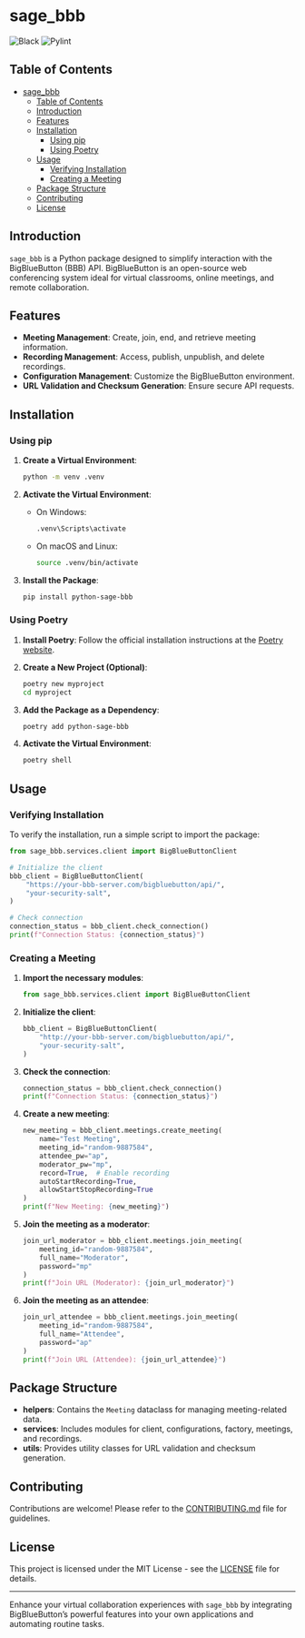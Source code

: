 # sage_bbb
![Black](https://img.shields.io/badge/code%20style-black-000000.svg)
![Pylint](https://img.shields.io/badge/pylint-9-brightgreen)

## Table of Contents
- [sage\_bbb](#sage_bbb)
  - [Table of Contents](#table-of-contents)
  - [Introduction](#introduction)
  - [Features](#features)
  - [Installation](#installation)
    - [Using pip](#using-pip)
    - [Using Poetry](#using-poetry)
  - [Usage](#usage)
    - [Verifying Installation](#verifying-installation)
    - [Creating a Meeting](#creating-a-meeting)
  - [Package Structure](#package-structure)
  - [Contributing](#contributing)
  - [License](#license)

## Introduction
`sage_bbb` is a Python package designed to simplify interaction with the BigBlueButton (BBB) API. BigBlueButton is an open-source web conferencing system ideal for virtual classrooms, online meetings, and remote collaboration.

## Features
- **Meeting Management**: Create, join, end, and retrieve meeting information.
- **Recording Management**: Access, publish, unpublish, and delete recordings.
- **Configuration Management**: Customize the BigBlueButton environment.
- **URL Validation and Checksum Generation**: Ensure secure API requests.

## Installation

### Using pip

1. **Create a Virtual Environment**:
    ```bash
    python -m venv .venv
    ```

2. **Activate the Virtual Environment**:
    - On Windows:
        ```bash
        .venv\Scripts\activate
        ```
    - On macOS and Linux:
        ```bash
        source .venv/bin/activate
        ```

3. **Install the Package**:
    ```bash
    pip install python-sage-bbb
    ```

### Using Poetry

1. **Install Poetry**: Follow the official installation instructions at the [Poetry website](https://python-poetry.org/docs/#installation).

2. **Create a New Project (Optional)**:
    ```bash
    poetry new myproject
    cd myproject
    ```

3. **Add the Package as a Dependency**:
    ```bash
    poetry add python-sage-bbb
    ```

4. **Activate the Virtual Environment**:
    ```bash
    poetry shell
    ```

## Usage

### Verifying Installation

To verify the installation, run a simple script to import the package:

```python
from sage_bbb.services.client import BigBlueButtonClient

# Initialize the client
bbb_client = BigBlueButtonClient(
    "https://your-bbb-server.com/bigbluebutton/api/",
    "your-security-salt",
)

# Check connection
connection_status = bbb_client.check_connection()
print(f"Connection Status: {connection_status}")
```

### Creating a Meeting

1. **Import the necessary modules**:
    ```python
    from sage_bbb.services.client import BigBlueButtonClient
    ```

2. **Initialize the client**:
    ```python
    bbb_client = BigBlueButtonClient(
        "http://your-bbb-server.com/bigbluebutton/api/",
        "your-security-salt",
    )
    ```

3. **Check the connection**:
    ```python
    connection_status = bbb_client.check_connection()
    print(f"Connection Status: {connection_status}")
    ```

4. **Create a new meeting**:
    ```python
    new_meeting = bbb_client.meetings.create_meeting(
        name="Test Meeting",
        meeting_id="random-9887584",
        attendee_pw="ap",
        moderator_pw="mp",
        record=True,  # Enable recording
        autoStartRecording=True,
        allowStartStopRecording=True
    )
    print(f"New Meeting: {new_meeting}")
    ```

5. **Join the meeting as a moderator**:
    ```python
    join_url_moderator = bbb_client.meetings.join_meeting(
        meeting_id="random-9887584",
        full_name="Moderator",
        password="mp"
    )
    print(f"Join URL (Moderator): {join_url_moderator}")
    ```

6. **Join the meeting as an attendee**:
    ```python
    join_url_attendee = bbb_client.meetings.join_meeting(
        meeting_id="random-9887584",
        full_name="Attendee",
        password="ap"
    )
    print(f"Join URL (Attendee): {join_url_attendee}")
    ```

## Package Structure

- **helpers**: Contains the `Meeting` dataclass for managing meeting-related data.
- **services**: Includes modules for client, configurations, factory, meetings, and recordings.
- **utils**: Provides utility classes for URL validation and checksum generation.

## Contributing

Contributions are welcome! Please refer to the [CONTRIBUTING.md](CONTRIBUTING.md) file for guidelines.

## License

This project is licensed under the MIT License - see the [LICENSE](LICENSE) file for details.

---

Enhance your virtual collaboration experiences with `sage_bbb` by integrating BigBlueButton’s powerful features into your own applications and automating routine tasks.
